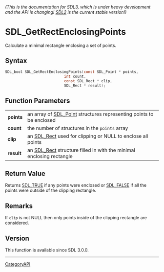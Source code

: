 ###### (This is the documentation for SDL3, which is under heavy development and the API is changing! [SDL2](https://wiki.libsdl.org/SDL2/) is the current stable version!)
# SDL_GetRectEnclosingPoints

Calculate a minimal rectangle enclosing a set of points.

## Syntax

```c
SDL_bool SDL_GetRectEnclosingPoints(const SDL_Point * points,
                           int count,
                           const SDL_Rect * clip,
                           SDL_Rect * result);

```

## Function Parameters

|                |                                                                                  |
| -------------- | -------------------------------------------------------------------------------- |
| **points**     | an array of [SDL_Point](SDL_Point.md) structures representing points to be enclosed |
| **count**      | the number of structures in the `points` array                                   |
| **clip**       | an [SDL_Rect](SDL_Rect.md) used for clipping or NULL to enclose all points          |
| **result**     | an [SDL_Rect](SDL_Rect.md) structure filled in with the minimal enclosing rectangle |

## Return Value

Returns [SDL_TRUE](SDL_TRUE.md) if any points were enclosed or
[SDL_FALSE](SDL_FALSE.md) if all the points were outside of the clipping
rectangle.

## Remarks

If `clip` is not NULL then only points inside of the clipping rectangle are
considered.

## Version

This function is available since SDL 3.0.0.

----
[CategoryAPI](CategoryAPI.md)

